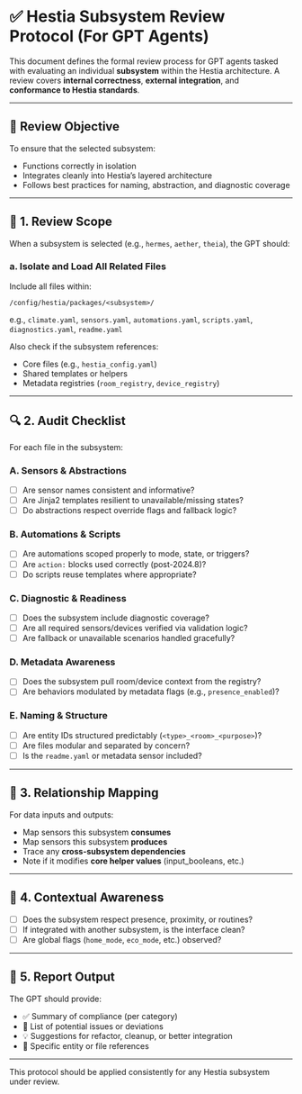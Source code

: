 # ✅ Hestia Subsystem Review Protocol (For GPT Agents)

This document defines the formal review process for GPT agents tasked with evaluating an individual **subsystem** within the Hestia architecture. A review covers **internal correctness**, **external integration**, and **conformance to Hestia standards**.

---

## 🎯 Review Objective

To ensure that the selected subsystem:
- Functions correctly in isolation
- Integrates cleanly into Hestia’s layered architecture
- Follows best practices for naming, abstraction, and diagnostic coverage

---

## 🧱 1. Review Scope

When a subsystem is selected (e.g., `hermes`, `aether`, `theia`), the GPT should:

### a. **Isolate and Load All Related Files**
Include all files within:
```
/config/hestia/packages/<subsystem>/
```
e.g., `climate.yaml`, `sensors.yaml`, `automations.yaml`, `scripts.yaml`, `diagnostics.yaml`, `readme.yaml`

Also check if the subsystem references:
- Core files (e.g., `hestia_config.yaml`)
- Shared templates or helpers
- Metadata registries (`room_registry`, `device_registry`)

---

## 🔍 2. Audit Checklist

For each file in the subsystem:

### A. Sensors & Abstractions
- [ ] Are sensor names consistent and informative?
- [ ] Are Jinja2 templates resilient to unavailable/missing states?
- [ ] Do abstractions respect override flags and fallback logic?

### B. Automations & Scripts
- [ ] Are automations scoped properly to mode, state, or triggers?
- [ ] Are `action:` blocks used correctly (post-2024.8)?
- [ ] Do scripts reuse templates where appropriate?

### C. Diagnostic & Readiness
- [ ] Does the subsystem include diagnostic coverage?
- [ ] Are all required sensors/devices verified via validation logic?
- [ ] Are fallback or unavailable scenarios handled gracefully?

### D. Metadata Awareness
- [ ] Does the subsystem pull room/device context from the registry?
- [ ] Are behaviors modulated by metadata flags (e.g., `presence_enabled`)?

### E. Naming & Structure
- [ ] Are entity IDs structured predictably (`<type>_<room>_<purpose>`)?
- [ ] Are files modular and separated by concern?
- [ ] Is the `readme.yaml` or metadata sensor included?

---

## 🔄 3. Relationship Mapping

For data inputs and outputs:
- Map sensors this subsystem **consumes**
- Map sensors this subsystem **produces**
- Trace any **cross-subsystem dependencies**
- Note if it modifies **core helper values** (input_booleans, etc.)

---

## 🧠 4. Contextual Awareness

- [ ] Does the subsystem respect presence, proximity, or routines?
- [ ] If integrated with another subsystem, is the interface clean?
- [ ] Are global flags (`home_mode`, `eco_mode`, etc.) observed?

---

## 📝 5. Report Output

The GPT should provide:
- ✅ Summary of compliance (per category)
- 🔧 List of potential issues or deviations
- 💡 Suggestions for refactor, cleanup, or better integration
- 📌 Specific entity or file references

---

This protocol should be applied consistently for any Hestia subsystem under review.